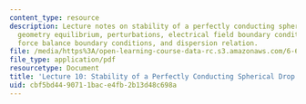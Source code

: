 ```yaml
---
content_type: resource
description: Lecture notes on stability of a perfectly conducting spherical drop,
  geometry equilibrium, perturbations, electrical field boundary conditions, interfacial
  force balance boundary conditions, and dispersion relation.
file: /media/https%3A/open-learning-course-data-rc.s3.amazonaws.com/6-642-continuum-electromechanics-fall-2008/cbf5bd4490711bace4fb2b13d48c698a_lec10_f08.pdf
file_type: application/pdf
resourcetype: Document
title: 'Lecture 10: Stability of a Perfectly Conducting Spherical Drop'
uid: cbf5bd44-9071-1bac-e4fb-2b13d48c698a
---
```

